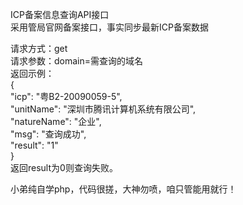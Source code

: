 ICP备案信息查询API接口  
采用管局官网备案接口，事实同步最新ICP备案数据
  
请求方式：get  
请求参数：domain=需查询的域名  
返回示例：  
{  
	"icp": "粤B2-20090059-5",  
	"unitName": "深圳市腾讯计算机系统有限公司",  
	"natureName": "企业",  
	"msg": "查询成功",  
	"result": "1"  
}  
返回result为0则查询失败。  
  
小弟纯自学php，代码很搓，大神勿喷，咱只管能用就行！  

